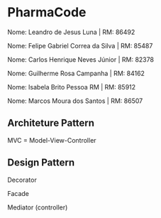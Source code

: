 # PharmaCode

Nome: Leandro de Jesus Luna | RM: 86492

Nome: Felipe Gabriel Correa da Silva | RM: 85487

Nome: Carlos Henrique Neves Júnior | RM: 82378

Nome: Guilherme Rosa Campanha | RM: 84162

Nome: Isabela Brito Pessoa RM | RM: 85912

Nome:  Marcos Moura dos Santos | RM: 86507

## Architeture Pattern

MVC = Model-View-Controller

## Design Pattern

Decorator

Facade

Mediator (controller)